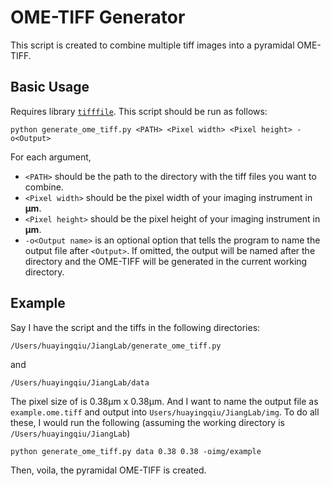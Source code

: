 # OME-TIFF Generator
This script is created to combine multiple tiff images into a pyramidal OME-TIFF. 
## Basic Usage
Requires library [`tifffile`](https://github.com/cgohlke/tifffile). This script should be run as follows:

```
python generate_ome_tiff.py <PATH> <Pixel width> <Pixel height> -o<Output>
```

For each argument, 
- `<PATH>` should be the path to the directory with the tiff files you want to combine.
- `<Pixel width>` should be the pixel width of your imaging instrument in **μm**.
- `<Pixel height>` should be the pixel height of your imaging instrument in **μm**.
- `-o<Output name>` is an optional option that tells the program to name the output file after `<Output>`. If omitted, the output will be named after the directory and the OME-TIFF will be generated in the current working directory.

## Example

Say I have the script and the tiffs in the following directories:

`/Users/huayingqiu/JiangLab/generate_ome_tiff.py`

and 

`/Users/huayingqiu/JiangLab/data`

The pixel size of is 0.38μm x 0.38μm. And I want to name the output file as `example.ome.tiff` and output into `Users/huayingqiu/JiangLab/img`. To do all these, I would run the following (assuming the working directory is `/Users/huayingqiu/JiangLab`)

`python generate_ome_tiff.py data 0.38 0.38 -oimg/example`

Then, voila, the pyramidal OME-TIFF is created.






